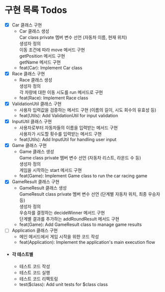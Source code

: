 # 구현 목록 Todos
- [x] Car 클래스 구현
  - Car 클래스 생성  
    Car class private 멤버 변수 선언 (자동차 이름, 현재 위치)  
    생성자 정의  
    이동 조건에 따라 move 메서드 구현  
    getPosition 메서드 구현  
    getName 메서드 구현   
  - feat(Car): Implement Car class  
- [x] Race 클래스 구현
  - Race 클래스 생성  
    생성자 정의  
    각 차량에 대한 이동 시도를 run 메서드로 구현   
  - feat(Race): Implement Race class
- [x] ValidationUtil 클래스 구현
  -  사용자 입력값을 검증하는 메서드 구현 (이름의 길이, 시도 회수의 유효성 등)
  - feat(Utils): Add ValidationUtil for input validation
- [x] InputUtil 클래스 구현
  - 사용자로부터 자동차들의 이름을 입력받는 메서드 구현  
    사용자가 시도할 횟수를 입력받는 메서드 구현
  - feat(Utils): Add InputUtil for handling user input
- [x] Game 클래스 구현
  - Game 클래스 생성  
    Game class private 멤버 변수 선언 (자동차 리스트, 라운드 수 등)  
    생성자 정의  
    게임을 시작하는 start 메서드 구현
  - feat(Game): Implement Game class to run the car racing game
- [x] GameResult 클래스 구현
  - GameResult 클래스 생성  
    GameResult class private 멤버 변수 선언 (단계별 자동차 위치, 최종 우승자 등)  
    생성자 정의  
    우승자를 결정하는 decideWinner 메서드 구현  
    단계별 결과를 추가하는 addRoundResult 메서드 구현  
  - feat(Game): Add GameResult class to manage game results
- [ ] Application 클래스 구현
  - 메인 메서드에서 게임 시작을 위한 코드 작성
  - feat(Application): Implement the application's main execution flow
- ####   각 테스트별
  - 테스트 코드 작성
  - 테스트 코드 실행
  - 테스트 코드 리팩토링
  - test($class): Add unit tests for $class class 
